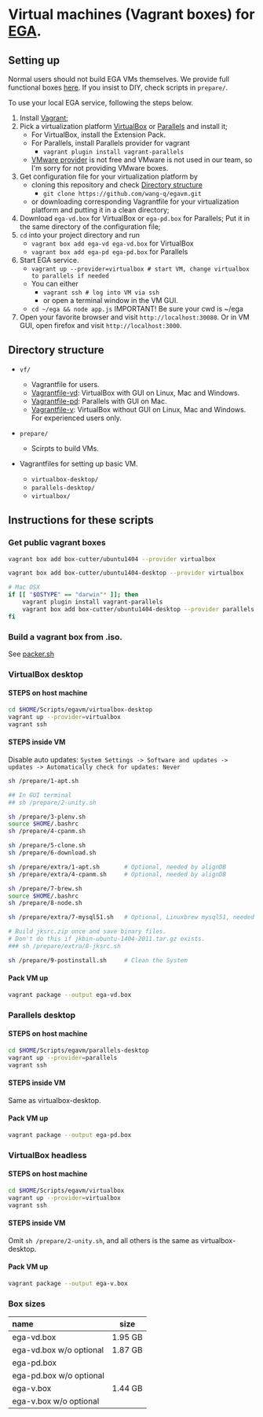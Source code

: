 # Virtual machines (Vagrant boxes) for [EGA](http://ega.nju.edu.cn).

## Setting up

Normal users should not build EGA VMs themselves. We provide full functional boxes [here](http://ega.nju.edu.cn/download). If you insist to DIY, check scripts in `prepare/`.

To use your local EGA service, following the steps below.

1. Install [Vagrant](https://www.vagrantup.com/downloads.html);
2. Pick a virtualization platform [VirtualBox](https://www.virtualbox.org/wiki/Download_Old_Builds_4_3) or [Parallels](http://www.parallels.com/products/desktop/) and install it;
    + For VirtualBox, install the Extension Pack.
    + For Parallels, install Parallels provider for vagrant
        - `vagrant plugin install vagrant-parallels`
    + [VMware provider](http://www.vagrantup.com/vmware) is not free and VMware is not used in our team, so I'm sorry for not providing VMware boxes.
3. Get configuration file for your virtualization platform by
    + cloning this repository and check [Directory structure](#directory-structure)
        - `git clone https://github.com/wang-q/egavm.git`
    + or downloading corresponding Vagrantfile for your virtualization platform and putting it in a clean directory;
4. Download `ega-vd.box` for VirtualBox or `ega-pd.box` for Parallels; Put it in the same directory of the configuration file;
5. `cd` into your project directory and run
    + `vagrant box add ega-vd ega-vd.box` for VirtualBox
    + `vagrant box add ega-pd ega-pd.box` for Parallels
6. Start EGA service.
    + `vagrant up --provider=virtualbox # start VM, change virtualbox to parallels if needed`
    + You can either 
        - `vagrant ssh # log into VM via ssh`
        - or open a terminal window in the VM GUI.
    + `cd ~/ega && node app.js` IMPORTANT! Be sure your cwd is ~/ega
7. Open your favorite browser and visit `http://localhost:30080`. Or in VM GUI, open firefox and visit `http://localhost:3000`.

## Directory structure

* `vf/`
    + Vagrantfile for users.
    + [Vagrantfile-vd](vf/Vagrantfile-vd): VirtualBox with GUI on Linux, Mac and Windows.
    + [Vagrantfile-pd](vf/Vagrantfile-pd): Parallels with GUI on Mac.
    + [Vagrantfile-v](vf/Vagrantfile-v): VirtualBox without GUI on Linux, Mac and Windows. For experienced users only.

* `prepare/`
    + Scirpts to build VMs.

* Vagrantfiles for setting up basic VM.
    + `virtualbox-desktop/`
    + `parallels-desktop/`
    + `virtualbox/`

## Instructions for these scripts

### Get public vagrant boxes

```bash
vagrant box add box-cutter/ubuntu1404 --provider virtualbox

vagrant box add box-cutter/ubuntu1404-desktop --provider virtualbox

# Mac OSX
if [[ "$OSTYPE" == "darwin"* ]]; then
    vagrant plugin install vagrant-parallels
    vagrant box add box-cutter/ubuntu1404-desktop --provider parallels
fi
```

### Build a vagrant box from .iso.

See [packer.sh](prepare/packer.sh)

### VirtualBox desktop

#### STEPS on host machine

```bash
cd $HOME/Scripts/egavm/virtualbox-desktop
vagrant up --provider=virtualbox
vagrant ssh
```

#### STEPS inside VM

Disable auto updates: `System Settings -> Software and updates -> updates -> Automatically check for updates: Never`

```bash
sh /prepare/1-apt.sh

## In GUI terminal
## sh /prepare/2-unity.sh

sh /prepare/3-plenv.sh
source $HOME/.bashrc
sh /prepare/4-cpanm.sh

sh /prepare/5-clone.sh
sh /prepare/6-download.sh

sh /prepare/extra/1-apt.sh       # Optional, needed by alignDB
sh /prepare/extra/4-cpanm.sh     # Optional, needed by alignDB

sh /prepare/7-brew.sh
source $HOME/.bashrc
sh /prepare/8-node.sh

sh /prepare/extra/7-mysql51.sh   # Optional, Linuxbrew mysql51, needed by alignDB

# Build jksrc.zip once and save binary files.
# Don't do this if jkbin-ubuntu-1404-2011.tar.gz exists.
### sh /prepare/extra/8-jksrc.sh

sh /prepare/9-postinstall.sh     # Clean the System
```

#### Pack VM up

```bash
vagrant package --output ega-vd.box
```

### Parallels desktop

#### STEPS on host machine

```bash
cd $HOME/Scripts/egavm/parallels-desktop
vagrant up --provider=parallels
vagrant ssh
```

#### STEPS inside VM

Same as virtualbox-desktop.

#### Pack VM up

```bash
vagrant package --output ega-pd.box
```

### VirtualBox headless

#### STEPS on host machine

```bash
cd $HOME/Scripts/egavm/virtualbox
vagrant up --provider=virtualbox
vagrant ssh
```

#### STEPS inside VM

Omit `sh /prepare/2-unity.sh`, and all others is the same as virtualbox-desktop.

#### Pack VM up

```bash
vagrant package --output ega-v.box
```

### Box sizes

| name                    | size             |
| :-------------          | :--------------: |
| ega-vd.box              | 1.95 GB          |
| ega-vd.box w/o optional | 1.87 GB          |
| ega-pd.box              |                  |
| ega-pd.box w/o optional |                  |
| ega-v.box               | 1.44 GB          |
| ega-v.box w/o optional  |                  |
